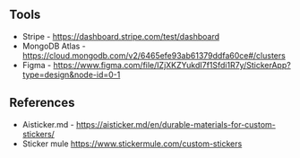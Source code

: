 ## Tools

- Stripe - https://dashboard.stripe.com/test/dashboard
- MongoDB Atlas - https://cloud.mongodb.com/v2/6465efe93ab61379ddfa60ce#/clusters
- Figma - https://www.figma.com/file/IZjXKZYukdI7f1Sfdi1R7y/StickerApp?type=design&node-id=0-1

## References

- Aisticker.md - https://aisticker.md/en/durable-materials-for-custom-stickers/
- Sticker mule https://www.stickermule.com/custom-stickers

<!--

**Here are some ideas to get you started:**

🙋‍♀️ A short introduction - what is your organization all about?
🌈 Contribution guidelines - how can the community get involved?
👩‍💻 Useful resources - where can the community find your docs? Is there anything else the community should know?
🍿 Fun facts - what does your team eat for breakfast?
🧙 Remember, you can do mighty things with the power of [Markdown](https://docs.github.com/github/writing-on-github/getting-started-with-writing-and-formatting-on-github/basic-writing-and-formatting-syntax)
-->
